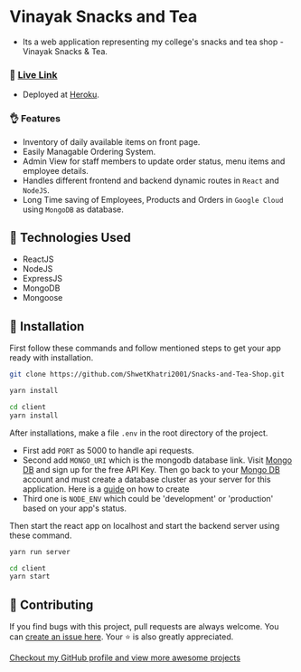 # Vinayak Snacks and Tea

* Its a web application representing my college's snacks and tea shop - Vinayak Snacks & Tea.

### 👀 [Live Link](https://vinayak-snacks-and-tea.herokuapp.com/) 

* Deployed at [Heroku](https://heroku.com).

### 👌 Features
*  Inventory of daily available items on front page.
*  Easily Managable Ordering System.
*  Admin View for staff members to update order status, menu items and employee details.
*  Handles different frontend and backend dynamic routes in `React` and `NodeJS`.
*  Long Time saving of Employees, Products and Orders in `Google Cloud` using `MongoDB` as database.

## :rocket: Technologies Used

* ReactJS
* NodeJS
* ExpressJS
* MongoDB
* Mongoose

## 🧰 Installation

First follow these commands and follow mentioned steps to get your app ready with installation.

```bash
git clone https://github.com/ShwetKhatri2001/Snacks-and-Tea-Shop.git
```

```bash
yarn install 
```

```bash
cd client
yarn install 
```

After installations, make a file `.env` in the root directory of the project. 
* First add `PORT` as 5000 to handle api requests. 
* Second add `MONGO_URI` which is the mongodb database link.
Visit [Mongo DB](https://www.mongodb.com/) and sign up for the free API Key. Then go back to your [Mongo DB](https://www.mongodb.com/) account and must create a database cluster as your server for this application. Here is a [guide](https://docs.mongodb.com/manual/tutorial/atlas-free-tier-setup/) on how to create
* Third one is `NODE_ENV` which could be 'development' or 'production' based on your app's status.

Then start the react app on localhost and start the backend server using these command.

```bash
yarn run server
```

```bash
cd client
yarn start 
```

##  🎇 Contributing

If you find bugs with this project, pull requests are always welcome. You can [create an issue here](https://github.com/ShwetKhatri2001/Snacks-and-Tea-Shop/issues/new).
Your :star: is also greatly appreciated.

[Checkout my GitHub profile and view more awesome projects](https://github.com/ShwetKhatri2001)
